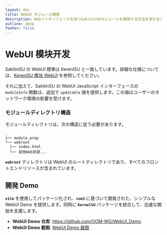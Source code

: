 ```yaml
---
layout: doc
title: WebUI モジュール開発
description: Webインターフェースを持つSakitinSUモジュールを開発する方法を学びましょう
outline: deep
footer: false
---
```

# **WebUI 模块开发**

SakitinSU の WebUI 標準は KerenlSU と一致しています。詳細な仕様については、[KerenlSU 模块 WebUI](https://kernelsu.org/zh_CN/guide/module-webui.html) を参照してください。

それに加えて、SakitinSU の WebUI JavaScript インターフェースの `moduleInfo` 関数は、追加で `updatable` 値を提供します。この値はユーザーのネットワーク環境の影響を受けます。

### **モジュールディレクトリ構造**

モジュールディレクトリは、次の構造に従う必要があります。

```
.
├── module.prop
└── webroot
  ├── index.html
  └── 其他Web资源...
```

**`webroot`** ディレクトリは WebUI のルートディレクトリであり、すべてのフロントエンドリソースが含まれています。

## **開発 Demo**

**`vite`** を使用してパッケージ化され、**`vue3`** に基づいて開発された、シンプルな WebUI Demo を提供します。同時に **`KernelSU`** パッケージを統合して、迅速な開始を支援します。

- **WebUI Demo 仓库**: <https://github.com/OOM-WG/WebUI_Demo>
- **WebUI Demo 截图**: [WebUI Demo 截图](/assets/img/webui.webp)
